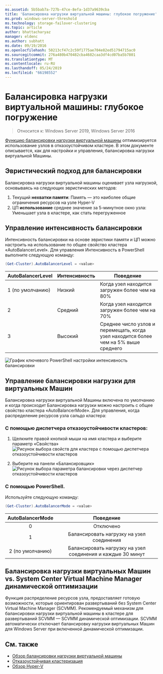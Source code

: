 ```yaml
---
ms.assetid: 5b5bab7a-727b-47ce-8efa-1d37a9639cba
title: 'Балансировка нагрузки виртуальной машины: глубокое погружение'
ms.prod: windows-server-threshold
ms.technology: storage-failover-clustering
ms.topic: article
author: bhattacharyaz
manager: eldenc
ms.author: subhatt
ms.date: 09/19/2016
ms.openlocfilehash: 50213cf47c2c59f1775ae704e82ed51794715ac0
ms.sourcegitcommit: 276a480b470482cba4682caa3df4cd07ba5b7801
ms.translationtype: MT
ms.contentlocale: ru-RU
ms.lasthandoff: 05/24/2019
ms.locfileid: "66198552"
---
```

# <a name="virtual-machine-load-balancing-deep-dive"></a>Балансировка нагрузки виртуальной машины: глубокое погружение

> Относится к: Windows Server 2019, Windows Server 2016

[Функцию балансировки нагрузки виртуальной машины](vm-load-balancing-overview.md) оптимизируется использование узлов в отказоустойчивом кластере. В этом документе описывается, как для настройки и управления, балансировка нагрузки виртуальной Машины. 

## <a id="heuristics-for-balancing"></a>Эвристический подход для балансировки
Балансировка нагрузки виртуальной машины оценивает узла нагрузкой, основываясь на следующих эвристических методов:
1. Текущий **нехватки памяти**: Память — это наиболее общие ограничения ресурсов на узле Hyper-V
2. ЦП **использование** среднее значение за 5-минутное окно узла: Уменьшает узла в кластере, как стать перегруженное

## <a id="controlling-aggressiveness-of-balancing"></a>Управление интенсивность балансировки
Интенсивность балансировки на основе эвристики памяти и ЦП можно настроить на использование по общее свойство кластера «AutoBalancerLevel». Для управления Интенсивность в PowerShell выполните следующую команду:

```PowerShell
(Get-Cluster).AutoBalancerLevel = <value>
```

| AutoBalancerLevel | Интенсивность | Поведение |
|-------------------|----------------|----------|
| 1 (по умолчанию) | Низкий | Когда узел находится загружен более чем на 80% |
| 2 | Средний | Когда узел находится загружен более чем на 70% |
| 3 | Высокий | Среднее число узлов и перемещать, когда узел находится более чем на 5% выше среднего | 

![График ключевого PowerShell настройки интенсивность балансировки](media/vm-load-balancing/detailed-VM-load-balancing-1.jpg)

## <a name="controlling-vm-load-balancing"></a>Управление балансировки нагрузки для виртуальных Машин
Балансировка нагрузки виртуальной Машины включена по умолчанию и когда происходит Балансировка нагрузки можно настроить с общее свойство кластера «AutoBalancerMode». Для управления, когда распределение ресурсов узла сальдо кластера:

### <a name="using-failover-cluster-manager"></a>С помощью диспетчера отказоустойчивости кластеров:
1. Щелкните правой кнопкой мыши на имя кластера и выберите параметр «Свойства»  
    ![Рисунок выбора свойств для кластера с помощью диспетчера отказоустойчивости кластеров](media/vm-load-balancing/detailed-VM-load-balancing-2.jpg)

2.  Выберите на панели «Балансировщик»  
    ![Рисунок выбора параметра балансировки через диспетчер отказоустойчивости кластеров](media/vm-load-balancing/detailed-VM-load-balancing-3.jpg)

### <a name="using-powershell"></a>С помощью PowerShell.
Используйте следующую команду:
```powershell
(Get-Cluster).AutoBalancerMode = <value>
```

|AutoBalancerMode |Поведение| 
|:----------------:|:----------:|
|0| Отключено| 
|1| Балансировать нагрузку на узел соединения| 
|2 (по умолчанию)| Балансировать нагрузку на узел соединения и каждые 30 минут |

## <a name="vm-load-balancing-vs-system-center-virtual-machine-manager-dynamic-optimization"></a>Балансировка нагрузки виртуальных Машин vs. System Center Virtual Machine Manager динамической оптимизации
Функция распределение ресурсов узла, предоставляет готовую возможности, которые ориентирован развертываний без System Center Virtual Machine Manager (SCVMM). Рекомендуемый механизм для балансировки нагрузки виртуальной машины в кластере для развертываний SCVMM — SCVMM динамической оптимизации. SCVMM автоматически отключает балансировку нагрузки виртуальных Машин для Windows Server при включенной динамической оптимизации.

## <a name="see-also"></a>См. также
* [Обзор балансировки нагрузки виртуальной машины](vm-load-balancing-overview.md)
* [Отказоустойчивая кластеризация](failover-clustering-overview.md)
* [Обзор Hyper-V](../virtualization/hyper-v/Hyper-V-on-Windows-Server.md)
